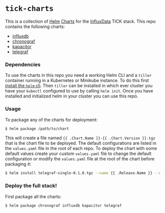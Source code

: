 # `tick-charts`

This is a collection of [Helm](https://github.com/kubernetes/helm) [Charts](https://github.com/kubernetes/charts) for the [InfluxData](https://influxdata.com/time-series-platform) TICK stack. This repo contains the following charts:

- [influxdb](/influxdb/README.md)
- [chronograf](/chronograf/README.md)
- [kapacitor](/kapacitor/README.md)
- [telegraf](/telegraf/README.md)

### Dependencies

To use the charts in this repo you need a working Helm CLI and a `tiller` container running in a Kubernetes or Minikube instance. To do this first [install the `helm` cli](https://github.com/kubernetes/helm/blob/master/docs/install.md). Then `tiller` can be installed in which ever cluster you have your `kubectl` configured to use by calling `helm init`. Once you have installed and initialized helm in your cluster you can use this repo.

### Usage

To package any of the charts for deployment:

```bash
$ helm package /path/to/chart
```

This will create a file named `{{ .Chart.Name }}-{{ .Chart.Version }}.tgz` that is the chart file to be deployed. The default configurations are listed in the `values.yaml` file in the root of each repo. To deploy the chart with some default values create your custom `values.yaml` file to change the default configuration or modify the `values.yaml` file at the root of the chart before packaging it:

```bash
$ helm install telegraf-single-0.1.0.tgz --name {{ .Release.Name }} --namespace {{ .Release.Namespace }} --values /path/to/my_values.yaml
```

### Deploy the full stack!

First package all the charts:
```bash
$ helm package chronograf influxdb kapacitor telegraf
```